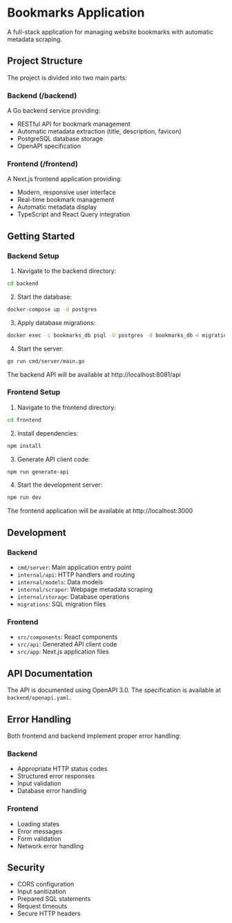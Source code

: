 # Bookmarks Application

A full-stack application for managing website bookmarks with automatic metadata scraping.

## Project Structure

The project is divided into two main parts:

### Backend (/backend)

A Go backend service providing:
- RESTful API for bookmark management
- Automatic metadata extraction (title, description, favicon)
- PostgreSQL database storage
- OpenAPI specification

### Frontend (/frontend)

A Next.js frontend application providing:
- Modern, responsive user interface
- Real-time bookmark management
- Automatic metadata display
- TypeScript and React Query integration

## Getting Started

### Backend Setup

1. Navigate to the backend directory:
```bash
cd backend
```

2. Start the database:
```bash
docker-compose up -d postgres
```

3. Apply database migrations:
```bash
docker exec -i bookmarks_db psql -U postgres -d bookmarks_db < migrations/001_create_bookmarks_table.sql
```

4. Start the server:
```bash
go run cmd/server/main.go
```

The backend API will be available at http://localhost:8081/api

### Frontend Setup

1. Navigate to the frontend directory:
```bash
cd frontend
```

2. Install dependencies:
```bash
npm install
```

3. Generate API client code:
```bash
npm run generate-api
```

4. Start the development server:
```bash
npm run dev
```

The frontend application will be available at http://localhost:3000

## Development

### Backend

- `cmd/server`: Main application entry point
- `internal/api`: HTTP handlers and routing
- `internal/models`: Data models
- `internal/scraper`: Webpage metadata scraping
- `internal/storage`: Database operations
- `migrations`: SQL migration files

### Frontend

- `src/components`: React components
- `src/api`: Generated API client code
- `src/app`: Next.js application files

## API Documentation

The API is documented using OpenAPI 3.0. The specification is available at `backend/openapi.yaml`.

## Error Handling

Both frontend and backend implement proper error handling:

### Backend
- Appropriate HTTP status codes
- Structured error responses
- Input validation
- Database error handling

### Frontend
- Loading states
- Error messages
- Form validation
- Network error handling

## Security

- CORS configuration
- Input sanitization
- Prepared SQL statements
- Request timeouts
- Secure HTTP headers
